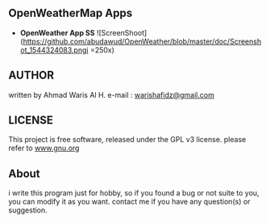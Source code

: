 ## OpenWeatherMap Apps

* **OpenWeather App SS**
![ScreenShoot](https://github.com/abudawud/OpenWeather/blob/master/doc/Screenshot_1544324083.pngi =250x)

## AUTHOR
written by Ahmad Waris Al H.
e-mail   : warishafidz@gmail.com

## LICENSE
This project is free software, released under the GPL v3 license. 
please refer to www.gnu.org

## About
i write this program just for hobby, so if you found a bug or not suite to you,
you can modify it as you want. contact me if you have any question(s) or suggestion.

